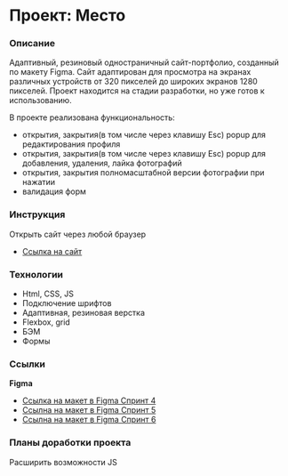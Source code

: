 # Проект: Место

### Описание

Адаптивный, резиновый одностраничный сайт-портфолио, созданный по макету Figma. Сайт адаптирован для просмотра на экранах различных устройств от 320 пикселей до широких экранов 1280 пикселей. Проект находится на стадии разработки, но уже готов к использованию.

  
В проекте реализована функциональность:
* открытия, закрытия(в том числе через клавишу Esc) popup для редактирования профиля
* открытия, закрытия(в том числе через клавишу Esc) popup для добавления, удаления, лайка фотографий
* открытия, закрытия полномасштабной версии фотографии при нажатии
* валидация форм

### Инструкция
Открыть сайт через любой браузер
* [Ссылка на сайт](https://nbirdie.github.io/mesto/)


### Технологии

* Html, CSS, JS
* Подключение шрифтов
* Адаптивная, резиновая верстка
* Flexbox, grid
* БЭМ
* Формы

### Ссылки
**Figma**

* [Ссылка на макет в Figma Спринт 4](https://www.figma.com/file/2cn9N9jSkmxD84oJik7xL7/JavaScript.-Sprint-4?node-id=0%3A1)
* [Ссылна на макет в Figma Спринт 5](https://www.figma.com/file/bjyvbKKJN2naO0ucURl2Z0/JavaScript.-Sprint-5?node-id=50160%3A172)
* [Ссылна на макет в Figma Спринт 6](https://www.figma.com/file/kRVLKwYG3d1HGLvh7JFWRT/JavaScript.-Sprint-6?node-id=0%3A1)



### Планы доработки проекта
Расширить возможности JS
